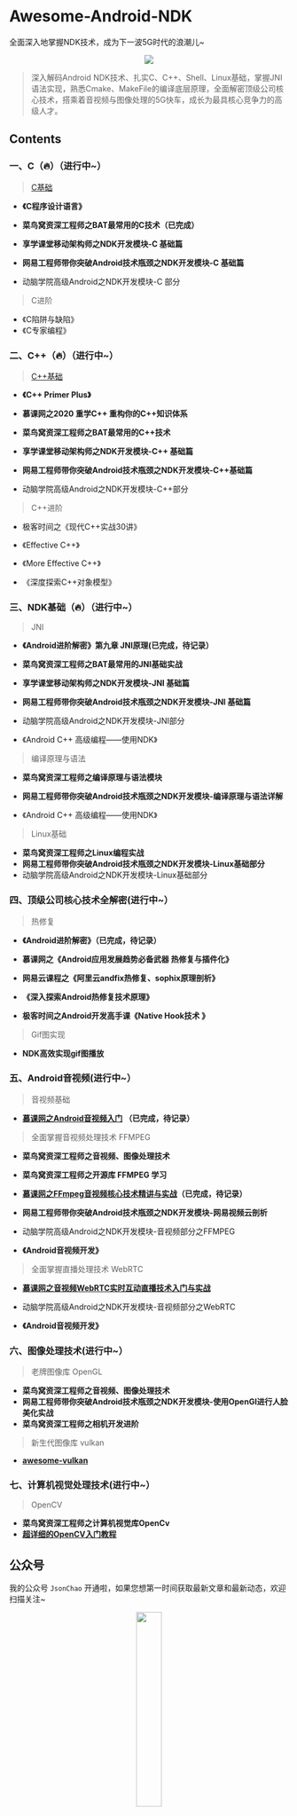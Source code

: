 # Awesome-Android-NDK
全面深入地掌握NDK技术，成为下一波5G时代的浪潮儿~
<div align="center">
<img src="https://github.com/JsonChao/Awesome-Android-NDK/blob/master/ScreenShots/NDK%E5%BC%80%E5%8F%91%E9%AB%98%E6%89%8B%E4%B9%8B%E8%B7%AF.png">
</div>

> 深入解码Android NDK技术、扎实C、C++、Shell、Linux基础，掌握JNI语法实现，熟悉Cmake、MakeFile的编译底层原理，全面解密顶级公司核心技术，搭乘着音视频与图像处理的5G快车，成长为最具核心竞争力的高级人才。

## Contents

### 一、C（🔥）（进行中~）

> [C基础](https://github.com/JsonChao/Awesome-Android-Notebook/blob/master/notes/C%E6%A0%B8%E5%BF%83%E8%AF%AD%E6%B3%95%E5%AD%A6%E4%B9%A0%E7%AC%94%E8%AE%B0.md)

- **《C程序设计语言》**

- **菜鸟窝资深工程师之BAT最常用的C技术（已完成）**
- **享学课堂移动架构师之NDK开发模块-C 基础篇**
- **网易工程师带你突破Android技术瓶颈之NDK开发模块-C 基础篇**
- 动脑学院高级Android之NDK开发模块-C 部分

> C进阶

- 《C陷阱与缺陷》
- 《C专家编程》


### 二、C++（🔥）（进行中~）

> [C++基础](https://github.com/JsonChao/Awesome-Android-Notebook/blob/master/notes/C%2B%2B%E6%A0%B8%E5%BF%83%E8%AF%AD%E6%B3%95%E5%AD%A6%E4%B9%A0%E7%AC%94%E8%AE%B0.md)

- **《C++ Primer Plus》**

- **慕课网之2020 重学C++ 重构你的C++知识体系**
- **菜鸟窝资深工程师之BAT最常用的C++技术**
- **享学课堂移动架构师之NDK开发模块-C++ 基础篇**
- **网易工程师带你突破Android技术瓶颈之NDK开发模块-C++基础篇**
- 动脑学院高级Android之NDK开发模块-C++部分

> C++进阶

- 极客时间之《现代C++实战30讲》

- 《Effective C++》
- 《More Effective C++》

- 《深度探索C++对象模型》


### 三、NDK基础（🔥）（进行中~）

> JNI

- **《Android进阶解密》第九章 JNI原理(已完成，待记录）**
- **菜鸟窝资深工程师之BAT最常用的JNI基础实战**
- **享学课堂移动架构师之NDK开发模块-JNI 基础篇**
- **网易工程师带你突破Android技术瓶颈之NDK开发模块-JNI 基础篇**
- 动脑学院高级Android之NDK开发模块-JNI部分

- 《Android C++ 高级编程——使用NDK》


> 编译原理与语法

- **菜鸟窝资深工程师之编译原理与语法模块**
- **网易工程师带你突破Android技术瓶颈之NDK开发模块-编译原理与语法详解**

- 《Android C++ 高级编程——使用NDK》

> Linux基础

- **菜鸟窝资深工程师之Linux编程实战**
- **网易工程师带你突破Android技术瓶颈之NDK开发模块-Linux基础部分**
- 动脑学院高级Android之NDK开发模块-Linux基础部分


### 四、顶级公司核心技术全解密(进行中~）

> 热修复

- **《Android进阶解密》（已完成，待记录）**

- **慕课网之《Android应用发展趋势必备武器 热修复与插件化》**

- **网易云课程之《阿里云andfix热修复、sophix原理剖析》**

- **《深入探索Android热修复技术原理》**

- **极客时间之Android开发高手课《Native Hook技术 》**


> Gif图实现

- **NDK高效实现gif图播放**


### 五、Android音视频(进行中~）

> 音视频基础

- **[慕课网之Android音视频入门](https://www.imooc.com/learn/959) （已完成，待记录）**

> 全面掌握音视频处理技术 FFMPEG

- **菜鸟窝资深工程师之音视频、图像处理技术**
- **菜鸟窝资深工程师之开源库 FFMPEG 学习**
- **[慕课网之FFmpeg音视频核心技术精讲与实战](https://coding.imooc.com/learn/list/279.html)（已完成，待记录）**
- **网易工程师带你突破Android技术瓶颈之NDK开发模块-网易视频云剖析**
- 动脑学院高级Android之NDK开发模块-音视频部分之FFMPEG

- **《Android音视频开发》**

> 全面掌握直播处理技术 WebRTC

- **[慕课网之音视频WebRTC实时互动直播技术入门与实战](https://coding.imooc.com/learn/list/329.html)**
- 动脑学院高级Android之NDK开发模块-音视频部分之WebRTC

- **《Android音视频开发》**


### 六、图像处理技术(进行中~）

> 老牌图像库 OpenGL

- **菜鸟窝资深工程师之音视频、图像处理技术**
- **网易工程师带你突破Android技术瓶颈之NDK开发模块-使用OpenGl进行人脸美化实战**
- **菜鸟窝资深工程师之相机开发进阶**


> 新生代图像库 vulkan

- **[awesome-vulkan](https://github.com/vinjn/awesome-vulkan)**


### 七、计算机视觉处理技术(进行中~）

> OpenCV

- **菜鸟窝资深工程师之计算机视觉库OpenCv**
- **[超详细的OpenCV入门教程](http://c.biancheng.net/opencv/)**


## 公众号

我的公众号 `JsonChao` 开通啦，如果您想第一时间获取最新文章和最新动态，欢迎扫描关注~

<div align="center">
<img src="https://user-gold-cdn.xitu.io/2020/6/11/172a29b8b626ef93?w=258&h=258&f=jpeg&s=28705" width=30%>
</div>


## 赞赏

如果这个库对您有很大帮助，您愿意支持这个项目的进一步开发和这个项目的持续维护。你可以扫描下面的二维码，让我喝一杯咖啡或啤酒。非常感谢您的捐赠。谢谢！

<div align="center">
<img src="https://raw.githubusercontent.com/JsonChao/Awesome-Android-Interview/master/screenshot/wexin_play.jpg" width=20%><img src="https://raw.githubusercontent.com/JsonChao/Awesome-Android-Interview/master/screenshot/Apaliy.jpg" width=20%>
</div>


----

## Contanct Me

###  ●  微信：

> 欢迎关注我的微信：`bcce5360`  

###  ●  微信群：

> **微信群如果不能扫码加入，麻烦大家想进微信群的朋友们，加我微信拉你进群。**

<div align="center">
<img src="https://github.com/JsonChao/Awesome-Android-Performance/blob/master/screenshots/Awesome-Android.png" width=35%>
</div>
        

###  ●  QQ群：

> 2千人QQ群，**Awesome-Android学习交流群，QQ群号：959936182**， 欢迎大家加入~


### About me

- #### Email: [chao.qu521@gmail.com]()
- #### Blog: [https://jsonchao.github.io/](https://jsonchao.github.io/)
- #### 掘金: [https://juejin.im/user/5a3ba9375188252bca050ade](https://juejin.im/user/5a3ba9375188252bca050ade)
    
### License

Copyright 2019 JsonChao

Licensed under the Apache License, Version 2.0 (the "License");
you may not use this file except in compliance with the License.
You may obtain a copy of the License at

   http://www.apache.org/licenses/LICENSE-2.0

Unless required by applicable law or agreed to in writing, software
distributed under the License is distributed on an "AS IS" BASIS,
WITHOUT WARRANTIES OR CONDITIONS OF ANY KIND, either express or implied.
See the License for the specific language governing permissions and
limitations under the License.





